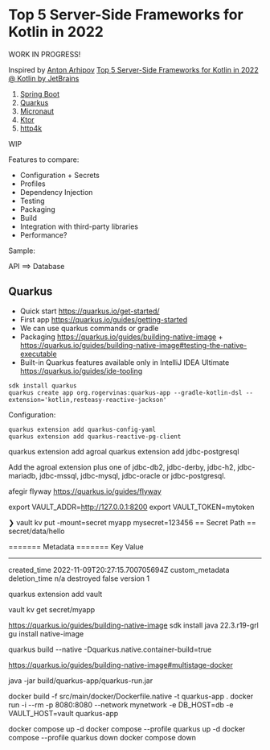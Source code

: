 # Top 5 Server-Side Frameworks for Kotlin in 2022

WORK IN PROGRESS!

Inspired by [Anton Arhipov](https://twitter.com/antonarhipov) [Top 5 Server-Side Frameworks for Kotlin in 2022 @ Kotlin by JetBrains](https://www.youtube.com/watch?v=pYK5KkuZ3aU)

1. [Spring Boot](https://spring.io/projects/spring-boot)
2. [Quarkus](https://quarkus.io/)
3. [Micronaut](https://micronaut.io/)
4. [Ktor](https://ktor.io/docs/welcome.html)
5. [http4k](https://www.http4k.org/)

WIP

Features to compare:
* Configuration + Secrets
* Profiles
* Dependency Injection
* Testing
* Packaging
* Build
* Integration with third-party libraries
* Performance?

Sample:

API ==> Database

## Quarkus

* Quick start https://quarkus.io/get-started/ 
* First app https://quarkus.io/guides/getting-started
* We can use quarkus commands or gradle
* Packaging https://quarkus.io/guides/building-native-image + https://quarkus.io/guides/building-native-image#testing-the-native-executable
* Built-in Quarkus features available only in IntelliJ IDEA Ultimate https://quarkus.io/guides/ide-tooling 

```shell
sdk install quarkus
quarkus create app org.rogervinas:quarkus-app --gradle-kotlin-dsl --extension='kotlin,resteasy-reactive-jackson'
```

Configuration:
```shell
quarkus extension add quarkus-config-yaml
quarkus extension add quarkus-reactive-pg-client
```

quarkus extension add agroal
quarkus extension add jdbc-postgresql

Add the agroal extension plus one of jdbc-db2, jdbc-derby, jdbc-h2, jdbc-mariadb, jdbc-mssql, jdbc-mysql, jdbc-oracle or jdbc-postgresql.


afegir flyway https://quarkus.io/guides/flyway


export VAULT_ADDR=http://127.0.0.1:8200
export VAULT_TOKEN=mytoken

❯ vault kv put -mount=secret myapp mysecret=123456
== Secret Path ==
secret/data/hello

======= Metadata =======
Key                Value
---                -----
created_time       2022-11-09T20:27:15.700705694Z
custom_metadata    <nil>
deletion_time      n/a
destroyed          false
version            1

quarkus extension add vault

vault kv get secret/myapp

https://quarkus.io/guides/building-native-image
sdk install java 22.3.r19-grl
gu install native-image

quarkus build --native -Dquarkus.native.container-build=true

https://quarkus.io/guides/building-native-image#multistage-docker

java -jar build/quarkus-app/quarkus-run.jar


docker build -f src/main/docker/Dockerfile.native -t quarkus-app .
docker run -i --rm -p 8080:8080 --network mynetwork -e DB_HOST=db -e VAULT_HOST=vault quarkus-app

docker compose up -d
docker compose --profile quarkus up -d
docker compose --profile quarkus down
docker compose down